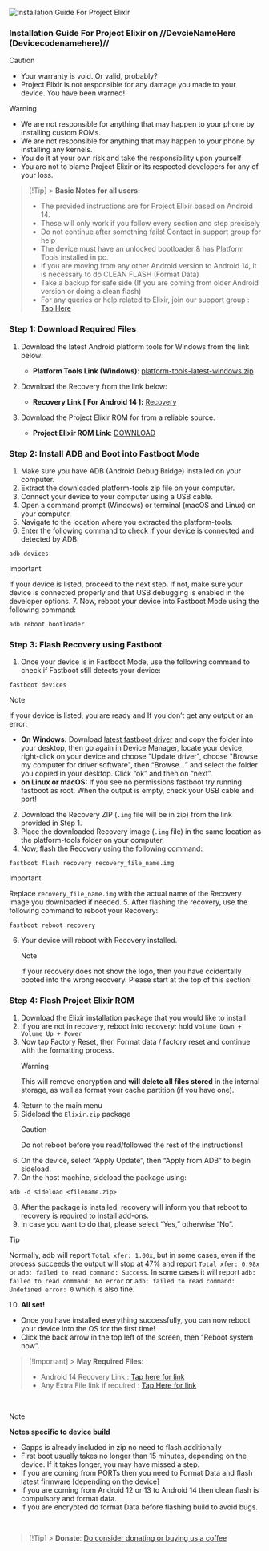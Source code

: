 ![Installation Guide For Project Elixir](https://i.imgur.com/42LxtAl.png)

### Installation Guide For Project Elixir on //DevcieNameHere (Devicecodenamehere)//

> [!CAUTION]
>
> - Your warranty is void. Or valid, probably?
> - Project Elixir is not responsible for any damage you made to your device. You have been warned!

> [!Warning]
>
> - We are not responsible for anything that may happen to your phone by installing custom ROMs.
> - We are not responsible for anything that may happen to your phone by installing any kernels.
> - You do it at your own risk and take the responsibility upon yourself
> - You are not to blame Project Elixir or its respected developers for any of your loss.

> [!Tip] > **Basic Notes for all users:**
>
> - The provided instructions are for Project Elixir based on Android 14.
> - These will only work if you follow every section and step precisely
> - Do not continue after something fails! Contact in support group for help
> - The device must have an unlocked bootloader & has Platform Tools installed in pc.
> - If you are moving from any other Android version to Android 14, it is necessary to do CLEAN FLASH (Format Data)
> - Take a backup for safe side (If you are coming from older Android version or doing a clean flash)
> - For any queries or help related to Elixir, join our support group : [Tap Here](https://telegram.me/Elixir_Discussion)

### Step 1: Download Required Files

1. Download the latest Android platform tools for Windows from the link below:

   - **Platform Tools Link (Windows)**: [platform-tools-latest-windows.zip](https://dl.google.com/android/repository/platform-tools-latest-windows.zip)

2. Download the Recovery from the link below:

   - **Recovery Link [ For Android 14 ]:** [Recovery](https://t.me/RealmeGTNeo2_Updates/725)

3. Download the Project Elixir ROM for from a reliable source.
   - **Project Elixir ROM Link**: [DOWNLOAD](https://projectelixiros.com/download)

### Step 2: Install ADB and Boot into Fastboot Mode

1. Make sure you have ADB (Android Debug Bridge) installed on your computer.
2. Extract the downloaded platform-tools zip file on your computer.
3. Connect your device to your computer using a USB cable.
4. Open a command prompt (Windows) or terminal (macOS and Linux) on your computer.
5. Navigate to the location where you extracted the platform-tools.
6. Enter the following command to check if your device is connected and detected by ADB:

```
adb devices
```

> [!Important]
> If your device is listed, proceed to the next step. If not, make sure your device is connected properly and that USB debugging is enabled in the developer options. 7. Now, reboot your device into Fastboot Mode using the following command:

```
adb reboot bootloader
```

### Step 3: Flash Recovery using Fastboot

1. Once your device is in Fastboot Mode, use the following command to check if Fastboot still detects your device:

```
fastboot devices
```

> [!Note]
> If your device is listed, you are ready and If you don’t get any output or an error:
>
> - **On Windows:** Download [latest fastboot driver](https://xdaforums.com/t/official-tool-windows-adb-fastboot-and-drivers-15-seconds-adb-installer-v1-4-3.2588979/) and copy the folder into your desktop, then go again in Device Manager, locate your device, right-click on your device and choose "Update driver", choose "Browse my computer for driver software", then “Browse…” and select the folder you copied in your desktop. Click “ok” and then on “next”.
> - **on Linux or macOS:** If you see no permissions fastboot try running fastboot as root. When the output is empty, check your USB cable and port!

2. Download the Recovery ZIP (`.img` file will be in zip) from the link provided in Step 1.
3. Place the downloaded Recovery image (`.img` file) in the same location as the platform-tools folder on your computer.
4. Now, flash the Recovery using the following command:

```
fastboot flash recovery recovery_file_name.img
```

> [!Important]
> Replace `recovery_file_name.img` with the actual name of the Recovery image you downloaded if needed. 5. After flashing the recovery, use the following command to reboot your Recovery:

```
fastboot reboot recovery
```

6. Your device will reboot with Recovery installed.
   > [!Note]
   > If your recovery does not show the logo, then you have ccidentally booted into the wrong recovery. Please start at the top of this section!

### Step 4: Flash Project Elixir ROM

1. Download the Elixir installation package that you would like to install
2. If you are not in recovery, reboot into recovery: hold `Volume Down + Volume Up + Power`
3. Now tap Factory Reset, then Format data / factory reset and continue with the formatting process.
   > [!Warning]
   > This will remove encryption and **will delete all files stored** in the internal storage, as well as format your cache partition (if you have one).
4. Return to the main menu
5. Sideload the `Elixir.zip` package
   > [!CAUTION]
   > Do not reboot before you read/followed the rest of the instructions!
6. On the device, select “Apply Update”, then “Apply from ADB” to begin sideload.
7. On the host machine, sideload the package using:

```
adb -d sideload <filename.zip>
```

8. After the package is installed, recovery will inform you that reboot to recovery is required to install add-ons.
9. In case you want to do that, please select “Yes,” otherwise “No”.

> [!Tip]
> Normally, adb will report `Total xfer: 1.00x`, but in some cases, even if the process succeeds the output will stop at 47% and report `Total xfer: 0.98x` or `adb: failed to read command: Success`. In some cases it will report `adb: failed to read command: No error` or `adb: failed to read command: Undefined error: 0` which is also fine.

10. **All set!**

- Once you have installed everything successfully, you can now reboot your device into the OS for the first time!
- Click the back arrow in the top left of the screen, then “Reboot system now”.

> [!Important] > **May Required Files:**
>
> - Android 14 Recovery Link : [Tap here for link](https://t.me/RealmeGTNeo2_Updates/725)
> - Any Extra File link if required : [Tap Here for link](https://sourceforge.net/projects/project-elixir/files/fourteen)

<br>

> [!Note]
> **Notes specific to device build**
>
> - Gapps is already included in zip no need to flash additionally
> - First boot usually takes no longer than 15 minutes, depending on the device. If it takes longer, you may have missed a step.
> - If you are coming from PORTs then you need to Format Data and flash latest firmware [depending on the device]
> - If you are coming from Android 12 or 13 to Android 14 then clean flash is compulsory and format data.
> - If you are encrypted do format Data before flashing build to avoid bugs.

<br>

> [!Tip] > **Donate**: [Do consider donating or buying us a coffee](https://projectelixiros.com/donate)
